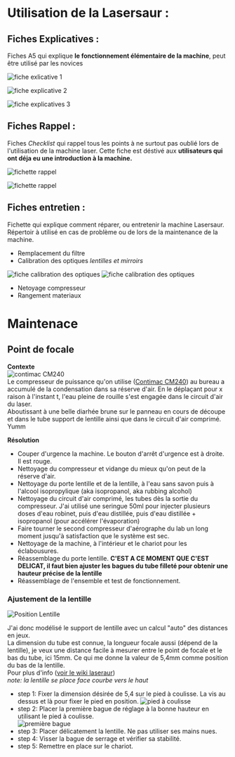 # Utilisation de la Lasersaur :

## Fiches Explicatives :
Fiches A5 qui explique **le fonctionnement élémentaire de la machine**, peut être utilisé par les novices

![fiche exlicative 1](https://github.com/Lisa-oraa/toolsDocs/blob/master/Laser/Lasersaur/img/fiches-explicatives/Fiche%20explicative%20a5%20graveuse.jpg)

![fiche explicative 2](https://github.com/Lisa-oraa/toolsDocs/blob/master/Laser/Lasersaur/img/fiches-explicatives/Fiche%20explicative%20a5%20graveuse2.jpg)

![fiche explicatives 3](https://github.com/Lisa-oraa/toolsDocs/blob/master/Laser/Lasersaur/img/fiches-explicatives/Fiche%20explicative%20a5%20graveuse3.jpg)

## Fiches Rappel :
Fiches *Checklist* qui rappel tous les points à ne surtout pas oublié lors de l'utilisation de la machine laser. Cette fiche est déstivé aux **utilisateurs qui ont déja eu une introduction à la machine.** 

![fichette rappel](https://github.com/Lisa-oraa/toolsDocs/blob/master/Laser/Lasersaur/img/fiches-explicatives/fichette%20Rapel%20graveuse%20lazer.jpg)

![fichette rappel](https://github.com/Lisa-oraa/toolsDocs/blob/master/Laser/Lasersaur/img/fiches-explicatives/fichette%20Rapel%20graveuse%20lazer2.jpg)

## Fiches entretien :
Fichette qui explique comment réparer, ou entretenir la machine Lasersaur. Répertoir à utilisé en cas de problème ou de lors de la maintenance de la machine. 
- Remplacement du filtre
- Calibration des optiques *lentilles et mirroirs*

![fiche calibration des optiques](https://github.com/Lisa-oraa/toolsDocs/blob/master/Laser/Lasersaur/img/fiches-explicatives/calibration%20optique%20fiche%20entretien%20d%C3%A9but.jpg)
![fiche calibration des optiques](https://github.com/Lisa-oraa/toolsDocs/blob/master/Laser/Lasersaur/img/fiches-explicatives/calibration%20optique%20fiche%20entretien%20d%C3%A9but2.jpg)

- Netoyage compresseur
- Rangement materiaux


# Maintenace

## Point de focale

**Contexte**  
![contimac CM240](http://www.contimac.be/Repository/Cached/Producten/25150-canvas-290.jpg)  
Le compresseur de puissance qu'on utilise ([Contimac CM240](http://www.contimac.be/fr/produit/4111211125/compresseurs-professional/sans-huile-coaxiaux/cm-240-10-5-w)) au bureau a accumulé de la condensation dans sa réserve d'air. En le déplaçant pour x raison à l'instant t, l'eau pleine de rouille s'est engagée dans le circuit d'air du laser.  
Aboutissant à une belle diarhée brune sur le panneau en cours de découpe et dans le tube support de lentille ainsi que dans le circuit d'air comprimé.   
Yumm  

**Résolution**
- Couper d'urgence la machine. Le bouton d'arrêt d'urgence est à droite. Il est rouge. 
- Nettoyage du compresseur et vidange du mieux qu'on peut de la réserve d'air. 
- Nettoyage du porte lentille et de la lentille, à l'eau sans savon puis à l'alcool isopropylique (aka isopropanol, aka rubbing alcohol) 
- Nettoyage du circuit d'air comprimé, les tubes dès la sortie du compresseur. J'ai utilisé une seringue 50ml pour injecter plusieurs doses d'eau robinet, puis d'eau distillée, puis d'eau distillée + isopropanol (pour accélérer l'évaporation) 
- Faire tourner le second compresseur d'aérographe du lab un long moment jusqu'à satisfaction que le système est sec. 
- Nettoyage de la machine, à l'intérieur et le chariot pour les éclabousures.
- Réassemblage du porte lentille. **C'EST A CE MOMENT QUE C'EST DELICAT, il faut bien ajuster les bagues du tube filleté pour obtenir une hauteur précise de la lentille**  
- Réassemblage de l'ensemble et test de fonctionnement. 

### Ajustement de la lentille 

![Position Lentille](https://github.com/openfab-lab/toolsDocs/blob/master/Lasersaur/img/LasersaurLensAdjust.jpg)  

J'ai donc modélisé le support de lentille avec un calcul "auto" des distances en jeux.  
La dimension du tube est connue, la longueur focale aussi (dépend de la lentille), je veux une distance facile à mesurer entre le point de focale et le bas du tube, ici 15mm. Ce qui me donne la valeur de 5,4mm comme position du bas de la lentille.  
Pour plus d'info ([voir le wiki laseraur](https://github.com/nortd/lasersaur/wiki/optics_setup))  
*note: la lentille se place face courbe vers le haut*  

- step 1: Fixer la dimension désirée de 5,4 sur le pied à coulisse. La vis au dessus et là pour fixer le pied en position. 
![pied à coulisse](https://github.com/openfab-lab/toolsDocs/blob/master/Lasersaur/img/IMG_20170214_094633.jpg)  
- step 2: Placer la première bague de réglage à la bonne hauteur en utilisant le pied à coulisse.   
![première bague](https://github.com/openfab-lab/toolsDocs/blob/master/Lasersaur/img/IMG_20170214_094801.jpg)  
- step 3: Placer délicatement la lentille. Ne pas utiliser ses mains nues. 
- step 4: Visser la bague de serrage et vérifier sa stabilité. 
- step 5: Remettre en place sur le chariot. 
